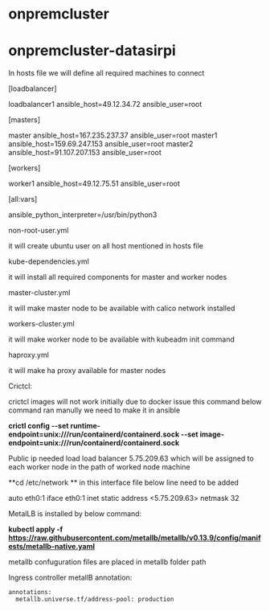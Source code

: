 # onpremcluster
# onpremcluster-datasirpi

In hosts file we will define all required machines to connect 

[loadbalancer]

loadbalancer1 ansible_host=49.12.34.72 ansible_user=root

[masters]

master ansible_host=167.235.237.37 ansible_user=root
master1 ansible_host=159.69.247.153 ansible_user=root
master2 ansible_host=91.107.207.153 ansible_user=root

[workers]

worker1 ansible_host=49.12.75.51 ansible_user=root


[all:vars]

ansible_python_interpreter=/usr/bin/python3

non-root-user.yml 

 it will create ubuntu user on all host mentioned in  hosts file

kube-dependencies.yml 

 it will install all required components for master and worker nodes

master-cluster.yml 

 it will make master node to be available  with calico network installed

workers-cluster.yml

 it will make worker node to be available  with kubeadm init command

haproxy.yml 

 it will make ha proxy available for master nodes

Crictcl:
  
  crictcl images will not work initially due to docker issue this command below command ran manully we need to make it in ansible

**crictl config --set runtime-endpoint=unix:///run/containerd/containerd.sock --set image-endpoint=unix:///run/containerd/containerd.sock**

Public ip needed load load balancer 5.75.209.63 which will be assigned to each worker node in the path of worked node machine

**cd /etc/network ** in this interface file below line need to be added


auto eth0:1
iface eth0:1 inet static
 address <5.75.209.63>
 netmask 32

MetalLB is installed by below command:

**kubectl apply -f https://raw.githubusercontent.com/metallb/metallb/v0.13.9/config/manifests/metallb-native.yaml**

metallb confuguration files are placed in metallb folder path

Ingress controller metallB annotation:


    annotations:
      metallb.universe.tf/address-pool: production
